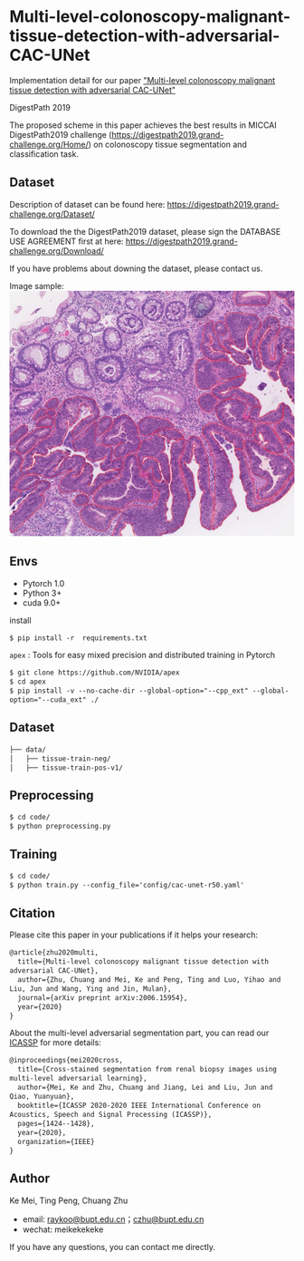 # Multi-level-colonoscopy-malignant-tissue-detection-with-adversarial-CAC-UNet
Implementation detail for our paper ["Multi-level colonoscopy malignant tissue detection with adversarial CAC-UNet"](https://arxiv.org/pdf/2006.15954.pdf)

DigestPath 2019

The proposed scheme in this paper achieves the best results in MICCAI DigestPath2019 challenge (https://digestpath2019.grand-challenge.org/Home/) on colonoscopy tissue segmentation and classification task.

## Dataset
Description of dataset can be found here:
https://digestpath2019.grand-challenge.org/Dataset/

To download the the DigestPath2019 dataset, please sign the DATABASE USE AGREEMENT first at here:
https://digestpath2019.grand-challenge.org/Download/

If you have problems about downing the dataset, please contact us.

Image sample:
![](https://github.com/PkuMaplee/Multi-level-colonoscopy-malignant-tissue-detection-with-adversarial-CAC-UNet/blob/master/sample-image.jpg)

## Envs
- Pytorch 1.0
- Python 3+
- cuda 9.0+

install
```
$ pip install -r  requirements.txt
```

`apex` :  Tools for easy mixed precision and distributed training in Pytorch
```
$ git clone https://github.com/NVIDIA/apex
$ cd apex
$ pip install -v --no-cache-dir --global-option="--cpp_ext" --global-option="--cuda_ext" ./
```

## Dataset
```
├── data/
│   ├── tissue-train-neg/     
│   ├── tissue-train-pos-v1/
```
## Preprocessing
```
$ cd code/
$ python preprocessing.py
```

## Training
```
$ cd code/
$ python train.py --config_file='config/cac-unet-r50.yaml'
```
## Citation
Please cite this paper in your publications if it helps your research:

```
@article{zhu2020multi,
  title={Multi-level colonoscopy malignant tissue detection with adversarial CAC-UNet},
  author={Zhu, Chuang and Mei, Ke and Peng, Ting and Luo, Yihao and Liu, Jun and Wang, Ying and Jin, Mulan},
  journal={arXiv preprint arXiv:2006.15954},
  year={2020}
}
```

About the multi-level adversarial segmentation part, you can read our [ICASSP](https://arxiv.org/pdf/2002.08587.pdf) for more details:

```
@inproceedings{mei2020cross,
  title={Cross-stained segmentation from renal biopsy images using multi-level adversarial learning},
  author={Mei, Ke and Zhu, Chuang and Jiang, Lei and Liu, Jun and Qiao, Yuanyuan},
  booktitle={ICASSP 2020-2020 IEEE International Conference on Acoustics, Speech and Signal Processing (ICASSP)},
  pages={1424--1428},
  year={2020},
  organization={IEEE}
}
```


## Author
Ke Mei, Ting Peng, Chuang Zhu
- email: raykoo@bupt.edu.cn；czhu@bupt.edu.cn
- wechat: meikekekeke

If you have any questions, you can contact me directly.
